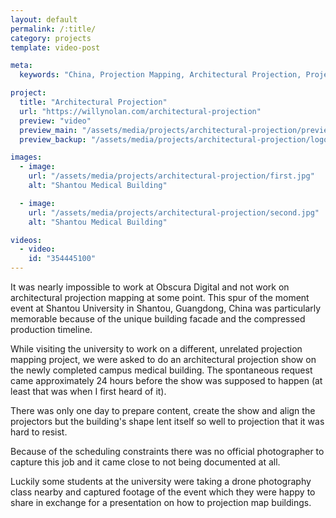 ```yaml
---
layout: default
permalink: /:title/
category: projects
template: video-post

meta:
  keywords: "China, Projection Mapping, Architectural Projection, Project, Software"

project:
  title: "Architectural Projection"
  url: "https://willynolan.com/architectural-projection"
  preview: "video"
  preview_main: "/assets/media/projects/architectural-projection/preview.webm"
  preview_backup: "/assets/media/projects/architectural-projection/logo.mp4"

images:
  - image:
    url: "/assets/media/projects/architectural-projection/first.jpg"
    alt: "Shantou Medical Building"

  - image:
    url: "/assets/media/projects/architectural-projection/second.jpg"
    alt: "Shantou Medical Building"

videos:
  - video:
    id: "354445100"
---
```

<p>
It was nearly impossible to work at Obscura Digital and not work on architectural projection mapping at some point. 
This spur of the moment event at Shantou University in Shantou, Guangdong, China was particularly memorable because of 
the unique building facade and the compressed production timeline.
</p>

<p>
While visiting the university to work on a different, unrelated projection mapping project, we were asked to do an 
architectural projection show on the newly completed campus medical building. The spontaneous request came approximately 
24 hours before the show was supposed to happen (at least that was when I first heard of it).
</p>

<p>
There was only one day to prepare content, create the show and align the projectors but the building's
shape lent itself so well to projection that it was hard to resist.
</p>

<p>
Because of the scheduling constraints there was no official photographer to capture this job and it came close to not 
being documented at all.
</p>

<p>
Luckily some students at the university were taking a drone photography class nearby and captured footage of the event
which they were happy to share in exchange for a presentation on how to projection map buildings.
</p>
